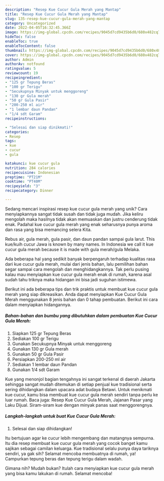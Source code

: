 ```yaml
---
description: "Resep Kue Cucur Gula Merah yang Mantap"
title: "Resep Kue Cucur Gula Merah yang Mantap"
slug: 135-resep-kue-cucur-gula-merah-yang-mantap
category: Uncategorized
date: 2022-04-05T16:32:45.366Z
image: https://img-global.cpcdn.com/recipes/9045d7cd9435b6d0/680x482cq70/kue-cucur-gula-merah-foto-resep-utama.jpg
hideToc: false
enableToc: true
enableTocContent: false
thumbnail: https://img-global.cpcdn.com/recipes/9045d7cd9435b6d0/680x482cq70/kue-cucur-gula-merah-foto-resep-utama.jpg
cover: https://img-global.cpcdn.com/recipes/9045d7cd9435b6d0/680x482cq70/kue-cucur-gula-merah-foto-resep-utama.jpg
author: Admin
authorAv: notfound
ratingvalue: 5
reviewcount: 19
recipeingredient:
- "125 gr Tepung Beras"
- "100 gr Terigu"
- "Secukupnya Minyak untuk menggoreng"
- "130 gr Gula merah"
- "50 gr Gula Pasir"
- "200-250 ml air"
- "1 lembar daun Pandan"
- "1/4 sdt Garam"
recipeinstructions:

- "Selesai dan siap dinikmati!"
categories:
- Resep
tags:
- kue
- cucur
- gula

katakunci: kue cucur gula 
nutrition: 284 calories
recipecuisine: Indonesian
preptime: "PT21M"
cooktime: "PT40M"
recipeyield: "3"
recipecategory: Dinner

---
```





Sedang mencari inspirasi resep kue cucur gula merah yang unik? Cara menyiapkannya sangat tidak susah dan tidak juga mudah. Jika keliru mengolah maka hasilnya tidak akan memuaskan dan justru cenderung tidak enak. Padahal kue cucur gula merah yang enak seharusnya punya aroma dan rasa yang bisa memancing selera Kita.





Rebus air, gula merah, gula pasir, dan daun pandan sampai gula larut. This kue/kuih cucur Jawa is known by many names. In Indonesia we call it kue cucur gula merah because it is made with gula merah/gula Melaka.

Ada beberapa hal yang sedikit banyak berpengaruh terhadap kualitas rasa dari kue cucur gula merah, mulai dari jenis bahan, lalu pemilihan bahan segar sampai cara mengolah dan menghidangkannya. Tak perlu pusing kalau mau menyiapkan kue cucur gula merah enak di rumah, karena asal sudah tahu triknya maka hidangan ini bisa jadi suguhan istimewa.






Berikut ini ada beberapa tips dan trik praktis untuk membuat kue cucur gula merah yang siap dikreasikan. Anda dapat menyiapkan Kue Cucur Gula Merah menggunakan 8 jenis bahan dan 0 tahap pembuatan. Berikut ini cara dalam menyiapkan hidangannya.

<!--inarticleads1-->

##### Bahan-bahan dan bumbu yang dibutuhkan dalam pembuatan Kue Cucur Gula Merah:

1. Siapkan 125 gr Tepung Beras
1. Sediakan 100 gr Terigu
1. Gunakan Secukupnya Minyak untuk menggoreng
1. Gunakan 130 gr Gula merah
1. Gunakan 50 gr Gula Pasir
1. Persiapkan 200-250 ml air
1. Sediakan 1 lembar daun Pandan
1. Gunakan 1/4 sdt Garam


Kue yang menonjol bagian tengahnya ini sangat terkenal di daerah Jakarta sehingga sangat mudah ditemukan di setiap penjual kue tradisional serta sering dihidangkan dalam upacara adat budaya Betawi. Untuk menikmati kue cucur, kamu bisa membuat kue cucur gula merah sendiri tanpa perlu ke luar rumah. Baca juga: Resep Kue Cucur Gula Merah, Jajanan Pasar yang Laku Dijual. Siram-siram kue dengan minyak panas saat menggorengnya. 

<!--inarticleads2-->

##### Langkah-langkah untuk buat Kue Cucur Gula Merah:


1. Selesai dan siap dihidangkan!

Itu bertujuan agar ke cucur lebih mengembang dan matangnya sempurna. Itu dia resep membuat kue cucur gula merah yang cocok banget kamu sajikan sebagai camilan keluarga. Kue tradisional selalu punya daya tariknya sendiri, ya gak sih? Selamat mencoba membuatnya di rumah, ya! Campurkan tepung beras dan tepung terigu dalam wadah. 

Gimana nih? Mudah bukan? Itulah cara menyiapkan kue cucur gula merah yang bisa kamu lakukan di rumah. Selamat mencoba!
